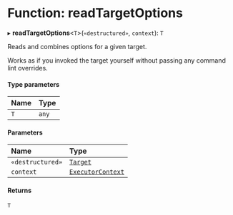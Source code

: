 # Function: readTargetOptions

▸ **readTargetOptions**\<`T`\>(`«destructured»`, `context`): `T`

Reads and combines options for a given target.

Works as if you invoked the target yourself without passing any command lint overrides.

#### Type parameters

| Name | Type  |
| :--- | :---- |
| `T`  | `any` |

#### Parameters

| Name             | Type                                                                           |
| :--------------- | :----------------------------------------------------------------------------- |
| `«destructured»` | [`Target`](../../reference/core-api/devkit/documents/Target)                   |
| `context`        | [`ExecutorContext`](../../reference/core-api/devkit/documents/ExecutorContext) |

#### Returns

`T`
